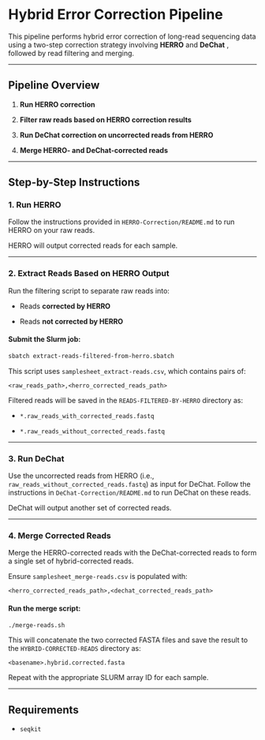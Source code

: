 # Hybrid Error Correction Pipeline

This pipeline performs hybrid error correction of long-read sequencing data using a two-step correction strategy involving **HERRO** and **DeChat** , followed by read filtering and merging.

---

## Pipeline Overview

1. **Run HERRO correction**

2. **Filter raw reads based on HERRO correction results**

3. **Run DeChat correction on uncorrected reads from HERRO**

4. **Merge HERRO- and DeChat-corrected reads**

---

## Step-by-Step Instructions

### 1. Run HERRO

Follow the instructions provided in `HERRO-Correction/README.md` to run HERRO on your raw reads.

HERRO will output corrected reads for each sample.

---

### 2. Extract Reads Based on HERRO Output

Run the filtering script to separate raw reads into:

- Reads **corrected by HERRO**

- Reads **not corrected by HERRO**

#### Submit the Slurm job:

```bash
sbatch extract-reads-filtered-from-herro.sbatch
```

This script uses `samplesheet_extract-reads.csv`, which contains pairs of:

```php-template
<raw_reads_path>,<herro_corrected_reads_path>
```

Filtered reads will be saved in the `READS-FILTERED-BY-HERRO` directory as:

- `*.raw_reads_with_corrected_reads.fastq`

- `*.raw_reads_without_corrected_reads.fastq`

---

### 3. Run DeChat

Use the uncorrected reads from HERRO (i.e., `raw_reads_without_corrected_reads.fastq`) as input for DeChat.
Follow the instructions in `DeChat-Correction/README.md` to run DeChat on these reads.

DeChat will output another set of corrected reads.

---

### 4. Merge Corrected Reads

Merge the HERRO-corrected reads with the DeChat-corrected reads to form a single set of hybrid-corrected reads.

Ensure `samplesheet_merge-reads.csv` is populated with:

```
<herro_corrected_reads_path>,<dechat_corrected_reads_path>
```

#### Run the merge script:

```bash
./merge-reads.sh
```

This will concatenate the two corrected FASTA files and save the result to the `HYBRID-CORRECTED-READS` directory as:

```
<basename>.hybrid.corrected.fasta
```

Repeat with the appropriate SLURM array ID for each sample.

---

## Requirements

- `seqkit`
